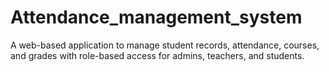 # Attendance_management_system
A web-based application to manage student records, attendance, courses, and grades with role-based access for admins, teachers, and students.
